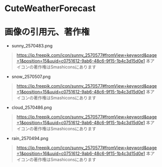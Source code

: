 # CuteWeatherForecast
# 画像の引用元、著作権
* sunny_2570483.png
> https://jp.freepik.com/icon/sunny_2570577#fromView=keyword&page=1&position=15&uuid=c0751612-9ab6-48c6-9f15-1b4c3d15d0e1
本アイコンの著作権はSmashiconsにあります
* snow_2570507.png
> https://jp.freepik.com/icon/sunny_2570577#fromView=keyword&page=1&position=15&uuid=c0751612-9ab6-48c6-9f15-1b4c3d15d0e1
本アイコンの著作権はSmashiconsにあります
* cloud_2570486.png
> https://jp.freepik.com/icon/sunny_2570577#fromView=keyword&page=1&position=15&uuid=c0751612-9ab6-48c6-9f15-1b4c3d15d0e1
本アイコンの著作権はSmashiconsにあります
* rain_2570494.png
> https://jp.freepik.com/icon/sunny_2570577#fromView=keyword&page=1&position=16&uuid=c0751612-9ab6-48c6-9f15-1b4c3d15d0e1
本アイコンの著作権はSmashiconsにあります